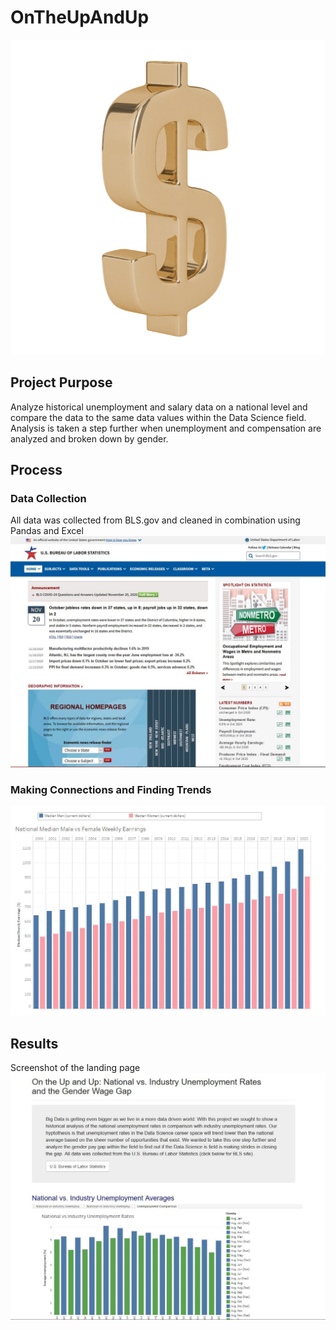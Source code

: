 # OnTheUpAndUp

![App Running](Screenshots/money.gif "App Running")

## Project Purpose
Analyze historical unemployment and salary data on a national level and compare the data to the same data values within the Data Science field.  Analysis is taken a step further when unemployment and compensation are analyzed and broken down by gender.

## Process

### Data Collection
All data was collected from BLS.gov and cleaned in combination using Pandas and Excel
![Screenshot](Screenshots/bls.JPG "Screenshot")

<!-- ### Data Wrangling and Tableau -->

### Making Connections and Finding Trends
![Screenshot](Screenshots/comp.JPG "Screenshot")

## Results

Screenshot of the landing page
![Screenshot](Screenshots/main.JPG "Screenshot")

